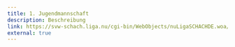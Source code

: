 ```yaml
---
title: 1. Jugendmannschaft
description: Beschreibung
link: https://svw-schach.liga.nu/cgi-bin/WebObjects/nuLigaSCHACHDE.woa/wa/groupPage?championship=VJL+24%2F25&group=1283
external: true
---
```

